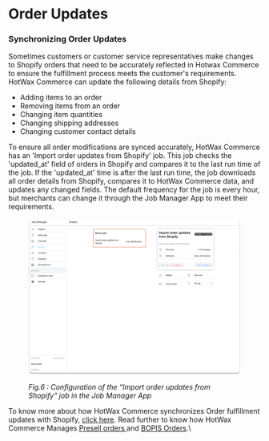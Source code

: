 # Order Updates

### Synchronizing Order Updates

Sometimes customers or customer service representatives make changes to Shopify orders that need to be accurately reflected in Hotwax Commerce to ensure the fulfillment process meets the customer's requirements. HotWax Commerce can update the following details from Shopify:

* Adding items to an order
* Removing items from an order
* Changing item quantities
* Changing shipping addresses
* Changing customer contact details

To ensure all order modifications are synced accurately, HotWax Commerce has an 'Import order updates from Shopify' job. This job checks the 'updated\_at' field of orders in Shopify and compares it to the last run time of the job. If the 'updated\_at' time is after the last run time, the job downloads all order details from Shopify, compares it to HotWax Commerce data, and updates any changed fields. The default frequency for the job is every hour, but merchants can change it through the Job Manager App to meet their requirements.

<figure><img src="../.gitbook/assets/Order updates.png" alt=""><figcaption><p><em>Fig.6 : Configuration of the “Import order updates from Shopify” job in the Job Manager App</em></p></figcaption></figure>

To know more about how HotWax Commerce synchronizes Order fulfillment updates with Shopify, [click here](https://docs.hotwax.co/integration-resources-1/v/shopify-integration/). Read further to know how HotWax Commerce Manages [Presell orders ](../how-are-pre-orderable-and-backorderable-products-listed-or-delisted-on-shopify.md)and [BOPIS Orders](../how-does-hotwax-commerce-manage-bopis-orders-on-shopify.md).\
